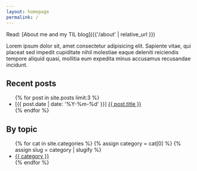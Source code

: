 ```yaml
---
layout: homepage
permalink: /
---
```


Read: [About me and my TIL blog]({{'/about' | relative_url }})


Lorem ipsum dolor sit, amet consectetur adipisicing elit. Sapiente vitae, qui placeat sed impedit cupiditate nihil molestiae eaque deleniti reiciendis tempore aliquid quasi, mollitia eum expedita minus accusamus recusandae incidunt.


<section class="sec">
    <h2>Recent posts</h2>
    <ul class="list-unstyled">
    {% for post in site.posts limit:3 %}
        <li>
            <span class="created_at" datetime="{{ post.date | date: '%Y-%m-%d' }}">
                [{{ post.date | date: '%Y-%m-%d' }}]
            </span>
            <a href="{{ post.url | relative_url }}" class="post-title">
                    {{ post.title }}
            </a>
        </li>
    {% endfor %}
    </ul>
</section>


<section class="sec">
    <h2>By topic</h2>
    <ul>
    {% for cat in site.categories %}
        {% assign category = cat[0] %}
        {% assign slug = category | slugify %}
        <!-- {#% assign posts = cat.last %}     -->
        <li>
            <a href="{{ 'fullindex' | relative_url }}#{{slug}}">
                {{ category }}
            </a>
        </li>
    {% endfor %}
    </ul>
</section>

